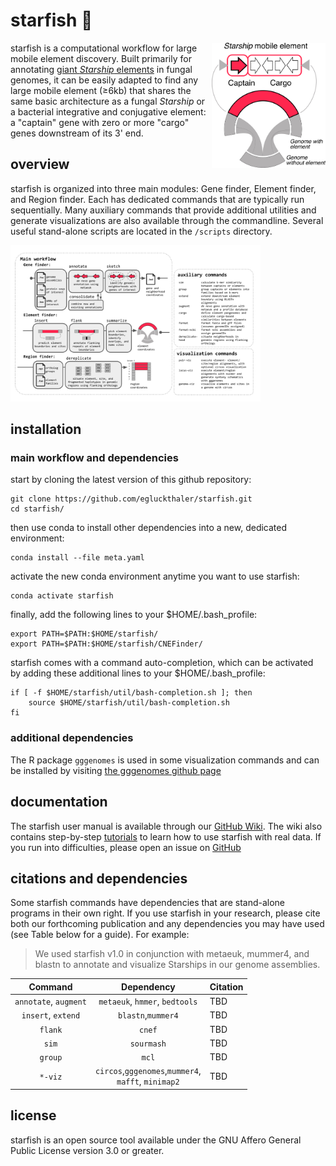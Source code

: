 # starfish :rocket:

<img
  src="/assets/element_logo_color.png"
  align = "right"
  style="margin: 0 auto; width: 182px; height: 200px">

starfish is a computational workflow for large mobile element discovery. Built primarily for annotating [giant *Starship* elements](https://academic.oup.com/mbe/article/39/5/msac109/6588634) in fungal genomes, it can be easily adapted to find any large mobile element (≥6kb) that shares the same basic architecture as a fungal *Starship* or a bacterial integrative and conjugative element: a "captain" gene with zero or more "cargo" genes downstream of its 3' end.

## overview

starfish is organized into three main modules: Gene finder, Element finder, and Region finder. Each has dedicated commands that are typically run sequentially. Many auxiliary commands that provide additional utilities and generate visualizations are also available through the commandline. Several useful stand-alone scripts are located in the `/scripts` directory. 

<img
  src="/assets/starfishWorkflow.png"
  style="display: center; margin: 0 auto; max-width: 400px">

## installation

### main workflow and dependencies

start by cloning the latest version of this github repository:

```
git clone https://github.com/egluckthaler/starfish.git
cd starfish/
```

then use conda to install other dependencies into a new, dedicated environment:

```
conda install --file meta.yaml
```

activate the new conda environment anytime you want to use starfish:

```
conda activate starfish
```

finally, add the following lines to your $HOME/.bash_profile:

```
export PATH=$PATH:$HOME/starfish/
export PATH=$PATH:$HOME/starfish/CNEFinder/
```

starfish comes with a command auto-completion, which can be activated by adding these additional lines to your $HOME/.bash_profile:

```
if [ -f $HOME/starfish/util/bash-completion.sh ]; then
    source $HOME/starfish/util/bash-completion.sh
fi
```

### additional dependencies

The R package `gggenomes` is used in some visualization commands and can be installed by visiting [the gggenomes github page](https://github.com/thackl/gggenomes)

## documentation

The starfish user manual is available through our [GitHub Wiki](https://github.com/egluckthaler/starfish/wiki). The wiki also contains step-by-step [tutorials](https://github.com/egluckthaler/starfish/wiki/Tutorials) to learn how to use starfish with real data. If you run into difficulties, please open an issue on [GitHub](https://github.com/egluckthaler/starfish/issues)

## citations and dependencies

Some starfish commands have dependencies that are stand-alone programs in their own right. If you use starfish in your research, please cite both our forthcoming publication and any  dependencies you may have used (see Table below for a guide). For example:
> We used starfish v1.0 in conjunction with metaeuk, mummer4, and blastn to annotate and visualize Starships in our genome assemblies.

| Command | Dependency | Citation |
|:---:|:---:|:---|
|`annotate`, `augment`| `metaeuk`, `hmmer`, `bedtools` | TBD |
|`insert`, `extend`| `blastn`,`mummer4` | TBD |
|`flank`| `cnef` | TBD |
|`sim`| `sourmash` | TBD |
|`group`| `mcl` | TBD |
|`*-viz`|`circos`,`gggenomes`,`mummer4`, <br />`mafft`, `minimap2`| TBD |

## license

starfish is an open source tool available under the GNU Affero General Public License version 3.0 or greater.
